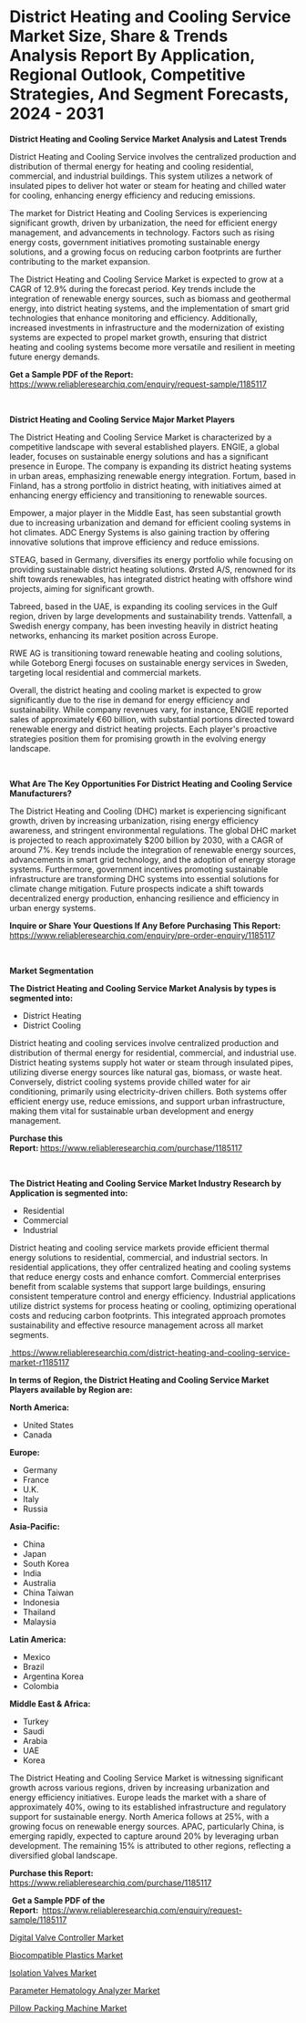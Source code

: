 <p><h1>District Heating and Cooling Service Market Size, Share & Trends Analysis Report By Application, Regional Outlook, Competitive Strategies, And Segment Forecasts, 2024 - 2031</h1></p><p><strong>District Heating and Cooling Service Market Analysis and Latest Trends</strong></p>
<p><p>District Heating and Cooling Service involves the centralized production and distribution of thermal energy for heating and cooling residential, commercial, and industrial buildings. This system utilizes a network of insulated pipes to deliver hot water or steam for heating and chilled water for cooling, enhancing energy efficiency and reducing emissions.</p><p>The market for District Heating and Cooling Services is experiencing significant growth, driven by urbanization, the need for efficient energy management, and advancements in technology. Factors such as rising energy costs, government initiatives promoting sustainable energy solutions, and a growing focus on reducing carbon footprints are further contributing to the market expansion. </p><p>The District Heating and Cooling Service Market is expected to grow at a CAGR of 12.9% during the forecast period. Key trends include the integration of renewable energy sources, such as biomass and geothermal energy, into district heating systems, and the implementation of smart grid technologies that enhance monitoring and efficiency. Additionally, increased investments in infrastructure and the modernization of existing systems are expected to propel market growth, ensuring that district heating and cooling systems become more versatile and resilient in meeting future energy demands.</p></p>
<p><strong>Get a Sample PDF of the Report:&nbsp;</strong> <a href="https://www.reliableresearchiq.com/enquiry/request-sample/1185117?utm_campaign=1555&utm_medium=2&utm_source=Github&utm_content=ia&utm_term=22102024&utm_id=district-heating-and-cooling-service">https://www.reliableresearchiq.com/enquiry/request-sample/1185117</a></p>
<p>&nbsp;</p>
<p><strong>District Heating and Cooling Service Major Market Players</strong></p>
<p><p>The District Heating and Cooling Service Market is characterized by a competitive landscape with several established players. ENGIE, a global leader, focuses on sustainable energy solutions and has a significant presence in Europe. The company is expanding its district heating systems in urban areas, emphasizing renewable energy integration. Fortum, based in Finland, has a strong portfolio in district heating, with initiatives aimed at enhancing energy efficiency and transitioning to renewable sources. </p><p>Empower, a major player in the Middle East, has seen substantial growth due to increasing urbanization and demand for efficient cooling systems in hot climates. ADC Energy Systems is also gaining traction by offering innovative solutions that improve efficiency and reduce emissions.</p><p>STEAG, based in Germany, diversifies its energy portfolio while focusing on providing sustainable district heating solutions. Ørsted A/S, renowned for its shift towards renewables, has integrated district heating with offshore wind projects, aiming for significant growth.</p><p>Tabreed, based in the UAE, is expanding its cooling services in the Gulf region, driven by large developments and sustainability trends. Vattenfall, a Swedish energy company, has been investing heavily in district heating networks, enhancing its market position across Europe.</p><p>RWE AG is transitioning toward renewable heating and cooling solutions, while Goteborg Energi focuses on sustainable energy services in Sweden, targeting local residential and commercial markets.</p><p>Overall, the district heating and cooling market is expected to grow significantly due to the rise in demand for energy efficiency and sustainability. While company revenues vary, for instance, ENGIE reported sales of approximately €60 billion, with substantial portions directed toward renewable energy and district heating projects. Each player's proactive strategies position them for promising growth in the evolving energy landscape.</p></p>
<p>&nbsp;</p>
<p><strong>What Are The Key Opportunities For District Heating and Cooling Service Manufacturers?</strong></p>
<p><p>The District Heating and Cooling (DHC) market is experiencing significant growth, driven by increasing urbanization, rising energy efficiency awareness, and stringent environmental regulations. The global DHC market is projected to reach approximately $200 billion by 2030, with a CAGR of around 7%. Key trends include the integration of renewable energy sources, advancements in smart grid technology, and the adoption of energy storage systems. Furthermore, government incentives promoting sustainable infrastructure are transforming DHC systems into essential solutions for climate change mitigation. Future prospects indicate a shift towards decentralized energy production, enhancing resilience and efficiency in urban energy systems.</p></p>
<p><strong>Inquire or Share Your Questions If Any Before Purchasing This Report:</strong> <a href="https://www.reliableresearchiq.com/enquiry/pre-order-enquiry/1185117?utm_campaign=1555&utm_medium=2&utm_source=Github&utm_content=ia&utm_term=22102024&utm_id=district-heating-and-cooling-service">https://www.reliableresearchiq.com/enquiry/pre-order-enquiry/1185117</a></p>
<p>&nbsp;</p>
<p><strong>Market Segmentation</strong></p>
<p><strong>The District Heating and Cooling Service Market Analysis by types is segmented into:</strong></p>
<p><ul><li>District Heating</li><li>District Cooling</li></ul></p>
<p><p>District heating and cooling services involve centralized production and distribution of thermal energy for residential, commercial, and industrial use. District heating systems supply hot water or steam through insulated pipes, utilizing diverse energy sources like natural gas, biomass, or waste heat. Conversely, district cooling systems provide chilled water for air conditioning, primarily using electricity-driven chillers. Both systems offer efficient energy use, reduce emissions, and support urban infrastructure, making them vital for sustainable urban development and energy management.</p></p>
<p><strong>Purchase this Report:&nbsp;</strong><a href="https://www.reliableresearchiq.com/purchase/1185117?utm_campaign=1555&utm_medium=2&utm_source=Github&utm_content=ia&utm_term=22102024&utm_id=district-heating-and-cooling-service">https://www.reliableresearchiq.com/purchase/1185117</a></p>
<p>&nbsp;</p>
<p><strong>The District Heating and Cooling Service Market Industry Research by Application is segmented into:</strong></p>
<p><ul><li>Residential</li><li>Commercial</li><li>Industrial</li></ul></p>
<p><p>District heating and cooling service markets provide efficient thermal energy solutions to residential, commercial, and industrial sectors. In residential applications, they offer centralized heating and cooling systems that reduce energy costs and enhance comfort. Commercial enterprises benefit from scalable systems that support large buildings, ensuring consistent temperature control and energy efficiency. Industrial applications utilize district systems for process heating or cooling, optimizing operational costs and reducing carbon footprints. This integrated approach promotes sustainability and effective resource management across all market segments.</p></p>
<p><a href="https://www.reliableresearchiq.com/district-heating-and-cooling-service-market-r1185117?utm_campaign=1555&utm_medium=2&utm_source=Github&utm_content=ia&utm_term=22102024&utm_id=district-heating-and-cooling-service">&nbsp;https://www.reliableresearchiq.com/district-heating-and-cooling-service-market-r1185117</a></p>
<p><strong>In terms of Region, the District Heating and Cooling Service Market Players available by Region are:</strong></p>
<p>
    <p> <strong> North America: </strong>
        <ul>
            <li>United States</li>
            <li>Canada</li>
        </ul>
        </p> 
    <p> <strong> Europe: </strong>
        <ul>
            <li>Germany</li>
            <li>France</li>
            <li>U.K.</li>
            <li>Italy</li>
            <li>Russia</li>
        </ul>
        </p> 
    <p> <strong> Asia-Pacific: </strong>
        <ul>
            <li>China</li>
            <li>Japan</li>
            <li>South Korea</li>
            <li>India</li>
            <li>Australia</li>
            <li>China Taiwan</li>
            <li>Indonesia</li>
            <li>Thailand</li>
            <li>Malaysia</li>
        </ul>
        </p> 
    <p> <strong> Latin America: </strong>
        <ul>
            <li>Mexico</li>
            <li>Brazil</li>
            <li>Argentina Korea</li>
            <li>Colombia</li>
        </ul>
        </p> 
    <p> <strong> Middle East & Africa: </strong>
        <ul>
            <li>Turkey</li>
            <li>Saudi</li>
            <li>Arabia</li>
            <li>UAE</li>
            <li>Korea</li>
        </ul>
    </p>
    </p>
<p><p>The District Heating and Cooling Service Market is witnessing significant growth across various regions, driven by increasing urbanization and energy efficiency initiatives. Europe leads the market with a share of approximately 40%, owing to its established infrastructure and regulatory support for sustainable energy. North America follows at 25%, with a growing focus on renewable energy sources. APAC, particularly China, is emerging rapidly, expected to capture around 20% by leveraging urban development. The remaining 15% is attributed to other regions, reflecting a diversified global landscape.</p></p>
<p><strong>Purchase this Report: </strong><a href="https://www.reliableresearchiq.com/purchase/1185117?utm_campaign=1555&utm_medium=2&utm_source=Github&utm_content=ia&utm_term=22102024&utm_id=district-heating-and-cooling-service">https://www.reliableresearchiq.com/purchase/1185117</a></p>
<p>&nbsp;<strong>Get a Sample PDF of the Report:&nbsp;&nbsp;</strong><a href="https://www.reliableresearchiq.com/enquiry/request-sample/1185117?utm_campaign=1555&utm_medium=2&utm_source=Github&utm_content=ia&utm_term=22102024&utm_id=district-heating-and-cooling-service">https://www.reliableresearchiq.com/enquiry/request-sample/1185117</a></p>
<p><strong></strong></p>
<p><p><a href="https://www.linkedin.com/pulse/global-digital-valve-controller-market-share-growth-opportunities-z9wve?utm_campaign=1555&utm_medium=2&utm_source=Github&utm_content=ia&utm_term=22102024&utm_id=district-heating-and-cooling-service">Digital Valve Controller Market</a></p><p><a href="https://www.linkedin.com/pulse/in-depth-analysis-global-biocompatible-plastics-market-ahafe?utm_campaign=1555&utm_medium=2&utm_source=Github&utm_content=ia&utm_term=22102024&utm_id=district-heating-and-cooling-service">Biocompatible Plastics Market</a></p><p><a href="https://www.linkedin.com/pulse/isolation-valves-market-evolution-global-trends-regional-dynamics-e2q8e?utm_campaign=1555&utm_medium=2&utm_source=Github&utm_content=ia&utm_term=22102024&utm_id=district-heating-and-cooling-service">Isolation Valves Market</a></p><p><a href="https://www.linkedin.com/pulse/digital-transformation-parameter-hematology-analyzer-industry-wmmrc?utm_campaign=1555&utm_medium=2&utm_source=Github&utm_content=ia&utm_term=22102024&utm_id=district-heating-and-cooling-service">Parameter Hematology Analyzer Market</a></p><p><a href="https://www.linkedin.com/pulse/pillow-packing-machine-market-share-analysis-growth-trends-pbkrc?utm_campaign=1555&utm_medium=2&utm_source=Github&utm_content=ia&utm_term=22102024&utm_id=district-heating-and-cooling-service">Pillow Packing Machine Market</a></p></p>
